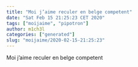 ```yaml
---
title: "Moi j’aime reculer en belge competent"
date: "Sat Feb 15 21:25:23 CET 2020"
tags: ["moijaime", "pipotron"]
author: m1ch3l
categories: ["generated"]
slug: "moijaime/2020-02-15-21:25:23"
---
```


Moi j’aime reculer en belge competent
